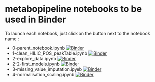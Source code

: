 # metabopipeline notebooks to be used in Binder

To launch each notebook, just click on the button next to the notebook name :
- 0-parent_notebook.ipynb [![Binder](https://mybinder.org/badge_logo.svg)](https://mybinder.org/v2/gh/maxvincent24/metabopipeline_notebooks_binder/HEAD?labpath=notebooks%2F0-parent_notebook.ipynb)
- 1-clean_HILIC_POS_peakTable.ipynb [![Binder](https://mybinder.org/badge_logo.svg)](https://mybinder.org/v2/gh/maxvincent24/metabopipeline_notebooks_binder/HEAD?labpath=notebooks%2F1-clean_HILIC_POS_peakTable.ipynb)
- 2-explore_data.ipynb [![Binder](https://mybinder.org/badge_logo.svg)](https://mybinder.org/v2/gh/maxvincent24/metabopipeline_notebooks_binder/HEAD?labpath=notebooks%2F2-explore_data.ipynb)
- 2-2-first_models.ipynb [![Binder](https://mybinder.org/badge_logo.svg)](https://mybinder.org/v2/gh/maxvincent24/metabopipeline_notebooks_binder/HEAD?labpath=notebooks%2F2-2-first_models.ipynb)
- 3-missing_value_imputation.ipynb [![Binder](https://mybinder.org/badge_logo.svg)](https://mybinder.org/v2/gh/maxvincent24/metabopipeline_notebooks_binder/HEAD?labpath=notebooks%2F3-missing_value_imputation.ipynb)
- 4-normalisation_scaling.ipynb [![Binder](https://mybinder.org/badge_logo.svg)](https://mybinder.org/v2/gh/maxvincent24/metabopipeline_notebooks_binder/HEAD?labpath=notebooks%2F4-normalisation_scaling.ipynb)